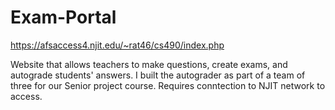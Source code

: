 # Exam-Portal

https://afsaccess4.njit.edu/~rat46/cs490/index.php

Website that allows teachers to make questions, create exams, and autograde students' answers. I built the autograder as part of a team of three for our Senior project course. Requires conntection to NJIT network to access. 
